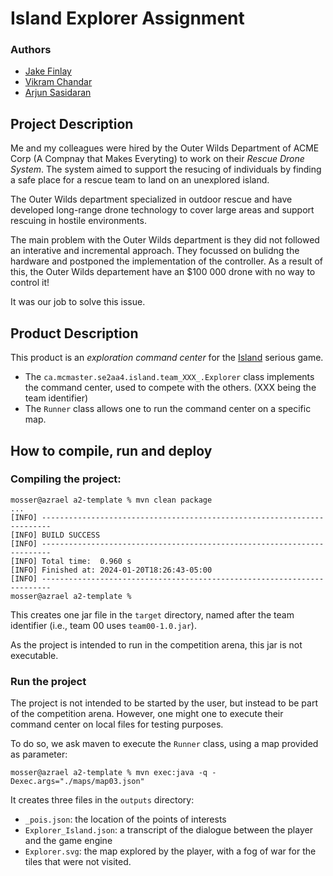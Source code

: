 # Island Explorer Assignment

### Authors
  - [Jake Finlay](finlaj11@mcmaster.ca) 
  - [Vikram Chandar](chandarv@mcmaster.ca)
  - [Arjun Sasidaran](sasidara@mcmaster.ca)

## Project Description

Me and my colleagues were hired by the Outer Wilds Department of ACME Corp (A Compnay that Makes Everyting) to work on their _Rescue Drone System_. The system aimed to support the resucing of individuals by finding a safe place for a rescue team to land on an unexplored island.

The Outer Wilds department specialized in outdoor rescue and have developed long-range drone technology to cover large areas and support rescuing in hostile environments.

The main problem with the Outer Wilds department is they did not followed an interative and incremental approach. They focussed on bulidng the hardware and postponed the implementation of the controller. As a result of this, the Outer Wilds departement have an $100 000 drone with no way to control it!

It was our job to solve this issue.

## Product Description

This product is an _exploration command center_ for the [Island](https://ace-design.github.io/island/) serious game. 

- The `ca.mcmaster.se2aa4.island.team_XXX_.Explorer` class implements the command center, used to compete with the others. (XXX being the team identifier)
- The `Runner` class allows one to run the command center on a specific map.


## How to compile, run and deploy

### Compiling the project:

```
mosser@azrael a2-template % mvn clean package
...
[INFO] ------------------------------------------------------------------------
[INFO] BUILD SUCCESS
[INFO] ------------------------------------------------------------------------
[INFO] Total time:  0.960 s
[INFO] Finished at: 2024-01-20T18:26:43-05:00
[INFO] ------------------------------------------------------------------------
mosser@azrael a2-template % 
```

This creates one jar file in the `target` directory, named after the team identifier (i.e., team 00 uses `team00-1.0.jar`).

As the project is intended to run in the competition arena, this jar is not executable. 

### Run the project

The project is not intended to be started by the user, but instead to be part of the competition arena. However, one might one to execute their command center on local files for testing purposes.

To do so, we ask maven to execute the `Runner` class, using a map provided as parameter:

```
mosser@azrael a2-template % mvn exec:java -q -Dexec.args="./maps/map03.json"
```

It creates three files in the `outputs` directory:

- `_pois.json`: the location of the points of interests
- `Explorer_Island.json`: a transcript of the dialogue between the player and the game engine
- `Explorer.svg`: the map explored by the player, with a fog of war for the tiles that were not visited.